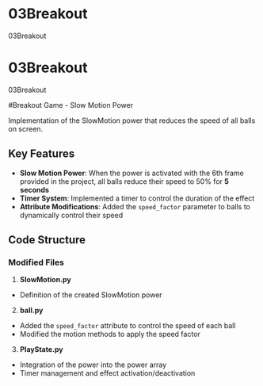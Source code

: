 # 03Breakout
03Breakout
# 03Breakout
03Breakout

#Breakout Game - Slow Motion Power

Implementation of the SlowMotion power that reduces the speed of all balls on screen.

## Key Features
- **Slow Motion Power**: When the power is activated with the 6th frame provided in the project, all balls reduce their speed to 50% for **5 seconds**
- **Timer System**: Implemented a timer to control the duration of the effect
- **Attribute Modifications**: Added the `speed_factor` parameter to balls to dynamically control their speed

## Code Structure
### Modified Files
1. **SlowMotion.py**
- Definition of the created SlowMotion power

2. **ball.py**
- Added the `speed_factor` attribute to control the speed of each ball
- Modified the motion methods to apply the speed factor

3. **PlayState.py**
- Integration of the power into the power array
- Timer management and effect activation/deactivation
